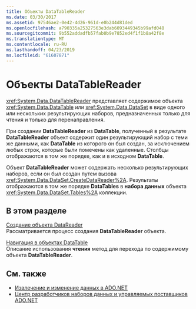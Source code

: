 ```yaml
---
title: Объекты DataTableReader
ms.date: 03/30/2017
ms.assetid: 97546ae2-0e42-4d26-961d-e0b244d81ded
ms.openlocfilehash: a790335a25327563e3dab6093449345b99afd048
ms.sourcegitcommit: 9b552addadfb57fab0b9e7852ed4f1f1b8a42f8e
ms.translationtype: MT
ms.contentlocale: ru-RU
ms.lasthandoff: 04/23/2019
ms.locfileid: "61607871"
---
```

# <a name="datatablereaders"></a>Объекты DataTableReader
<xref:System.Data.DataTableReader> представляет содержимое объекта <xref:System.Data.DataTable> или <xref:System.Data.DataSet> в виде одного или нескольких результирующих наборов, предназначенных только для чтения и только для перенаправления.  
  
 При создании **DataTableReader** из **DataTable**, полученный в результате **DataTableReader** объект содержит один результирующий набор с теми же данными, как  **DataTable** из которого он был создан, за исключением любых строк, которые были помечены как удаленные. Столбцы отображаются в том же порядке, как и в исходном **DataTable**.  
  
 Объект **DataTableReader** может содержать несколько результирующих наборов, если он был создан путем вызова <xref:System.Data.DataSet.CreateDataReader%2A>. Результаты отображаются в том же порядке **DataTables** в **набора данных** объекта <xref:System.Data.DataSet.Tables%2A> коллекции.  
  
## <a name="in-this-section"></a>В этом разделе  
 [Создание объекта DataReader](../../../../../docs/framework/data/adonet/dataset-datatable-dataview/creating-a-datareader.md)  
 Рассматривается процесс создания **DataTableReader** объекта.  
  
 [Навигация в объектах DataTable](../../../../../docs/framework/data/adonet/dataset-datatable-dataview/navigating-datatables.md)  
 Описание использования **чтения** метод для перехода по содержимому объекта **DataTableReader**.  
  
## <a name="see-also"></a>См. также

- [Извлечение и изменение данных в ADO.NET](../../../../../docs/framework/data/adonet/retrieving-and-modifying-data.md)
- [Центр разработчиков наборов данных и управляемых поставщиков ADO.NET](https://go.microsoft.com/fwlink/?LinkId=217917)
